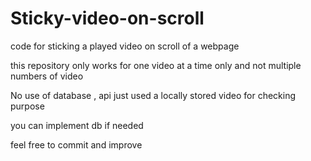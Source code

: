 # Sticky-video-on-scroll
code for sticking a played video on scroll of a webpage

this repository only works for one video at a time  only and not multiple numbers of video

No use of database , api 
just used a locally stored video for checking purpose

you can implement db if needed

feel free to commit and improve 
